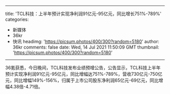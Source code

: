 
---
title: 'TCL科技：上半年预计实现净利润91亿元-95亿元，同比增长751%-789%'
categories: 
 - 新媒体
 - 36kr
 - 快讯
headimg: 'https://picsum.photos/400/300?random=5180'
author: 36kr
comments: false
date: Wed, 14 Jul 2021 11:50:09 GMT
thumbnail: 'https://picsum.photos/400/300?random=5180'
---

<div>   
36氪获悉，今日晚间，TCL科技发布业绩预增公告，公告显示，TCL科技上半年预计实现净利润91亿元-95亿元，同比增幅达751%-789%，营收730亿元-750亿元，同比增幅149%-156%，归属于上市公司股东净利润65亿元-69亿元，同比增幅4.38倍-4.71倍。  
</div>
            